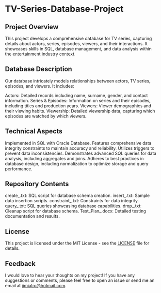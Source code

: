 # TV-Series-Database-Project

## Project Overview

This project develops a comprehensive database for TV series, capturing details about actors, series, episodes, viewers, and their interactions. It showcases skills in SQL, database management, and data analysis within the entertainment industry context.

## Database Description

Our database intricately models relationships between actors, TV series, episodes, and viewers. It includes:

Actors: Detailed records including name, surname, gender, and contact information.
Series & Episodes: Information on series and their episodes, including titles and production years.
Viewers: Viewer demographics and their viewing habits.
Viewership: Detailed viewership data, capturing which episodes are watched by which viewers.

## Technical Aspects

Implemented in SQL with Oracle Database.
Features comprehensive data integrity constraints to maintain accuracy and reliability.
Utilizes triggers to prevent data inconsistencies.
Demonstrates advanced SQL queries for data analysis, including aggregates and joins.
Adheres to best practices in database design, including normalization to optimize storage and query performance.

## Repository Contents

create_.txt: SQL script for database schema creation.
insert_.txt: Sample data insertion scripts.
constraint_.txt: Constraints for data integrity.
query_.txt: SQL queries showcasing database capabilities.
drop_.txt: Cleanup script for database schema.
Test_Plan_.docx: Detailed testing documentation and results.


## License 

This project is licensed under the MIT License - see the [LICENSE](LICENSE) file for details.

## Feedback 
I would love to hear your thoughts on my project! If you have any suggestions or comments, please feel free to open an issue or send me an email at jimiatro@hotmail.com.
